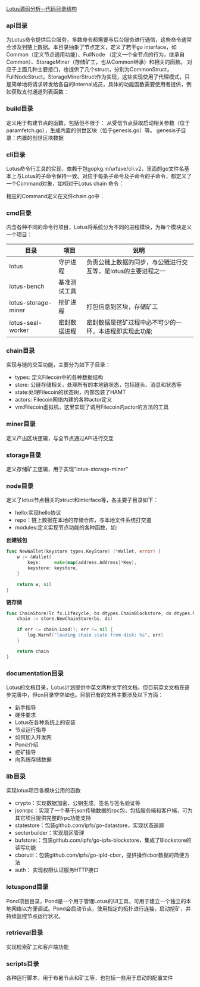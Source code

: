 

[Lotus源码分析--代码目录结构](https://juejin.im/post/5e12ec016fb9a04845610996#heading-8)

### api目录

为Lotus命令提供后台服务，多数命令都需要与后台服务进行通信，这些命令通常会涉及到链上数据。本目录抽象了节点定义，定义了若干go interface，如
Common（定义节点通用功能）、FullNode （定义一个全节点的行为，继承自Common）、StorageMiner（存储矿工，也从Common继承）和相关的函数。
对应于上面几种主要接口，也提供了几个struct，分别为CommonStruct，FullNodeStruct，StorageMinerStruct作为实现，这些实现使用了代理模式，只是简单地将请求转发给各自的Internal成员，具体的功能函数需要使用者提供，例如获取支付通道列表函数：

### build目录

定义用于构建节点的函数，包括但不限于：
从受信节点获取启动相关参数（位于paramfetch.go），生成内置的创世区块（位于genesis.go）等。
genesis子目录：内置的创世区块数据

### cli目录

Lotus命令行工具的实现，依赖于包gopkg.in/urfave/cli.v2，里面的go文件名基本上与Lotus的子命令保持一致。对应于每条子命令及子命令的子命令，都定义了一个Command对象，如相对于Lotus chain 命令：

相应的Command定义在文件chain.go中：

### cmd目录

内含各种不同的命令行项目，Lotus将系统分为不同的进程模块，为每个模块定义一个项目：

| 目录 | 项目 | 说明 |
| ---  | ---| --- |
lotus       | 守护进程 | 负责公链上数据的同步，与公链进行交互等，是lotus的主要进程之一
lotus-bench | 基准测试工具 |
lotus-storage-miner | 挖矿进程 | 打包信息到区块，存储矿工
lotus-seal-worker   | 密封数据进程 | 密封数据是挖矿过程中必不可少的一环，本进程即实现此功能



### chain目录

实现与链的交互功能，主要分为如下子目录：

- types: 定义Filecoin中的各种数据结构
- store: 公链存储相关，处理所有的本地链状态，包括链头、消息和状态等
- state:处理Filecoin的状态树，内部包装了HAMT
- actors: Filecoin网络内建的各种actor定义
- vm:Filecoin虚拟机，这里实现了调用Filecoin内actor的方法的工具

### miner目录

定义产出区块逻辑，与全节点通过API进行交互

### storage目录

定义存储矿工逻辑，用于实现"lotus-storage-miner"

### node目录

定义了lotus节点相关的struct和interface等，各主要子目录如下：

- hello:实现hello协议
- repo：链上数据在本地的存储仓库，与本地文件系统打交道
- modules:定义实现节点功能的各种函数，如:

**创建钱包**

```go
func NewWallet(keystore types.KeyStore) (*Wallet, error) {
	w := &Wallet{
		keys:     make(map[address.Address]*Key),
		keystore: keystore,
	}

	return w, nil
}
```

**链存储**

```go
func ChainStore(lc fx.Lifecycle, bs dtypes.ChainBlockstore, ds dtypes.MetadataDS) *store.ChainStore {
	chain := store.NewChainStore(bs, ds)

	if err := chain.Load(); err != nil {
		log.Warnf("loading chain state from disk: %s", err)
	}

	return chain
}
```

### documentation目录

Lotus的文档目录，Lotus计划提供中英文两种文字的文档，但目前英文文档在逐步完善中，但cn目录空空如也。目前已有的文档主要涉及以下方面：

- 新手指导
- 硬件要求
- Lotus在各种系统上的安装
- 节点运行指导
- 如何加入开发网
- Pond介绍
- 挖矿指导
- 向系统存储数据

### lib目录

实现lotus项目各模块公用的函数

- crypto：实现数据加密，公钥生成，签名与签名验证等
- jsonrpc：实现了一个基于json传输数据的rpc包，包括服务端和客户端，可为其它项目提供完整的rpc功能支持
- statestore：包装github.com/ipfs/go-datastore，实现状态追踪
- sectorbuilder：实现扇区管理
- bufstore:：包装github.com/ipfs/go-ipfs-blockstore，集成了Blockstore的读写功能
- cborutil：包装github.com/ipfs/go-ipld-cbor，提供操作cbor数据的简便方法
- auth： 实现权限认证服务HTTP接口

### lotuspond目录

Pond项目目录，Pond是一个用于管理Lotus的UI工具，可用于建立一个独立的本地网络以方便调试。Pond会启动节点，使用指定的拓扑进行连接，启动挖矿，并持续监控节点运行状况。

### retrieval目录

实现检索矿工和客户端功能

### scripts目录

各种运行脚本，用于布暑节点和矿工等，也包括一些用于启动的配置文件